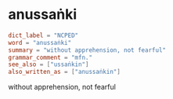 # anussaṅki

``` toml
dict_label = "NCPED"
word = "anussaṅki"
summary = "without apprehension, not fearful"
grammar_comment = "mfn."
see_also = ["ussaṅkin"]
also_written_as = ["anussaṅkin"]
```

without apprehension, not fearful

